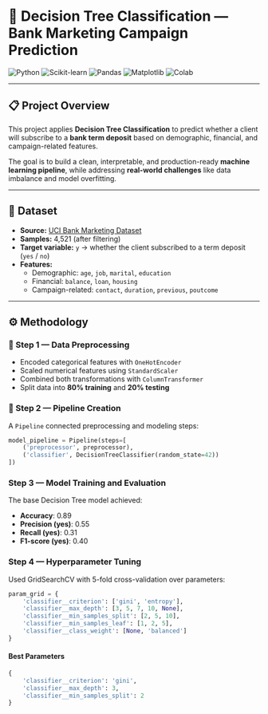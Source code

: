# 🧠 Decision Tree Classification — Bank Marketing Campaign Prediction

![Python](https://img.shields.io/badge/Python-3.10-blue?logo=python)
![Scikit-learn](https://img.shields.io/badge/Scikit--learn-Modeling-orange?logo=scikit-learn)
![Pandas](https://img.shields.io/badge/Pandas-Data%20Analysis-150458?logo=pandas)
![Matplotlib](https://img.shields.io/badge/Matplotlib-Visualization-3776AB?logo=matplotlib)
![Colab](https://img.shields.io/badge/Google%20Colab-Notebook-F9AB00?logo=googlecolab)

---

## 📋 Project Overview

This project applies **Decision Tree Classification** to predict whether a client will subscribe to a **bank term deposit** based on demographic, financial, and campaign-related features.

The goal is to build a clean, interpretable, and production-ready **machine learning pipeline**, while addressing **real-world challenges** like data imbalance and model overfitting.

---

## 🧩 Dataset

- **Source:** [UCI Bank Marketing Dataset](https://archive.ics.uci.edu/ml/datasets/bank+marketing)  
- **Samples:** 4,521 (after filtering)
- **Target variable:** `y` → whether the client subscribed to a term deposit (`yes` / `no`)
- **Features:**
  - Demographic: `age`, `job`, `marital`, `education`
  - Financial: `balance`, `loan`, `housing`
  - Campaign-related: `contact`, `duration`, `previous`, `poutcome`

---

## ⚙️ Methodology

### 🧮 Step 1 — Data Preprocessing
- Encoded categorical features with `OneHotEncoder`
- Scaled numerical features using `StandardScaler`
- Combined both transformations with `ColumnTransformer`
- Split data into **80% training** and **20% testing**

### 🔗 Step 2 — Pipeline Creation
A `Pipeline` connected preprocessing and modeling steps:
```python
model_pipeline = Pipeline(steps=[
    ('preprocessor', preprocessor),
    ('classifier', DecisionTreeClassifier(random_state=42))
])

```
### Step 3 — Model Training and Evaluation

The base Decision Tree model achieved:

- **Accuracy**: 0.89
- **Precision (yes)**: 0.55
- **Recall (yes)**: 0.31
- **F1-score (yes)**: 0.40

### Step 4 — Hyperparameter Tuning

Used GridSearchCV with 5-fold cross-validation over parameters:

```python
param_grid = {
    'classifier__criterion': ['gini', 'entropy'],
    'classifier__max_depth': [3, 5, 7, 10, None],
    'classifier__min_samples_split': [2, 5, 10],
    'classifier__min_samples_leaf': [1, 2, 5],
    'classifier__class_weight': [None, 'balanced']
}

```
#### Best Parameters
```python
{
    'classifier__criterion': 'gini', 
    'classifier__max_depth': 3, 
    'classifier__min_samples_split': 2
}

